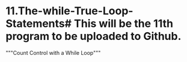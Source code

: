 # 11.The-while-True-Loop-Statements# This will be the 11th program to be uploaded to Github.

"""Count Control with a While Loop"""
